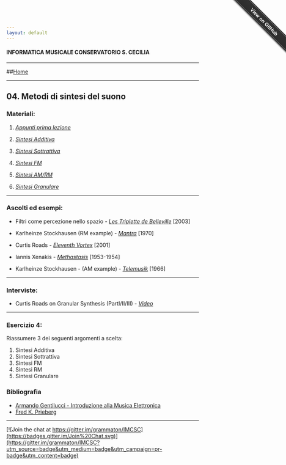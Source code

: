 ```yaml
---
layout: default
---
```


#### INFORMATICA MUSICALE CONSERVATORIO S. CECILIA

----

##[Home](https://demartinomrc.github.io/IMCSC)

----

## 04. Metodi di sintesi del suono


### Materiali:

 1. [*Appunti prima lezione*](https://drive.google.com/file/d/0BzCXlXdo2lzAYXRiLXhsX3Btd1k/view?usp=sharing)

 2. [*Sintesi Additiva*](https://it.wikipedia.org/wiki/Sintetizzatore#Sintesi_additiva)
  
 3. [*Sintesi Sottrattiva*](https://it.wikipedia.org/wiki/Sintetizzatore#Sintesi_sottrattiva) 
   
 4. [*Sintesi FM*](https://it.wikipedia.org/wiki/Sintesi_FM) 
 
 5. [*Sintesi AM/RM*](https://copy.com/SeapRkC92T9mO9w8)
 
 6. [*Sintesi Granulare*](https://it.wikipedia.org/wiki/Sintesi_granulare)
 
----
 
 ### Ascolti ed esempi:
 
 - Filtri come percezione nello spazio  - [*Les Triplette de Belleville*](https://vimeo.com/37396411)  [2003]
  
 - Karlheinze Stockhausen (RM example) - [*Mantra*](https://www.youtube.com/watch?v=831CmEITXdI) [1970]
 
 - Curtis Roads - [*Eleventh Vortex*](https://www.youtube.com/watch?v=XgBjD6_SbOU) [2001]
 
 - Iannis Xenakis - [*Methastasis*](https://www.youtube.com/watch?v=SZazYFchLRI) [1953-1954]
 
 - Karlheinze Stockhausen - (AM example) - [*Telemusik*](https://www.youtube.com/watch?v=N-vb97ukRjY) [1966]
 
 
----
   
  ### Interviste:
  
  - Curtis Roads on Granular Synthesis (PartI/II/III) - [*Video*](https://www.youtube.com/watch?v=M3viqsxQuIU)
  
 

 
----

### Esercizio 4:


Riassumere 3 dei seguenti argomenti a scelta:


1. Sintesi Additiva
2. Sintesi Sottrattiva
3. Sintesi FM
4. Sintesi RM
5. Sintesi Granulare



### Bibliografia

 - [Armando Gentilucci - Introduzione alla Musica Elettronica](https://copy.com/gmatZ8qkaw1WROAG)
 - [Fred K. Prieberg](https://copy.com/mU6LRdCdxUlrVAIZ)
 
----

[![Join the chat at https://gitter.im/grammaton/IMCSC](https://badges.gitter.im/Join%20Chat.svg)](https://gitter.im/grammaton/IMCSC?utm_source=badge&utm_medium=badge&utm_campaign=pr-badge&utm_content=badge)
 
<div class="github-fork-ribbon-wrapper right fixed" style="width: 150px;height: 150px;position: fixed;overflow: hidden;top: 0;z-index: 9999;pointer-events: none;right: 0;"><div class="github-fork-ribbon" style="position: absolute;padding: 2px 0;background-color: #333;background-image: linear-gradient(to bottom, rgba(0, 0, 0, 0), rgba(0, 0, 0, 0.15));-webkit-box-shadow: 0 2px 3px 0 rgba(0, 0, 0, 0.5);-moz-box-shadow: 0 2px 3px 0 rgba(0, 0, 0, 0.5);box-shadow: 0 2px 3px 0 rgba(0, 0, 0, 0.5);z-index: 9999;pointer-events: auto;top: 42px;right: -43px;-webkit-transform: rotate(45deg);-moz-transform: rotate(45deg);-ms-transform: rotate(45deg);-o-transform: rotate(45deg);transform: rotate(45deg);"><a href="https://github.com/grammaton/IMCSC" style="font: 700 13px &quot;Helvetica Neue&quot;, Helvetica, Arial, sans-serif;color: #fff;text-decoration: none;text-shadow: 0 -1px rgba(0, 0, 0, 0.5);text-align: center;width: 200px;line-height: 20px;display: inline-block;padding: 2px 0;border-width: 1px 0;border-style: dotted;border-color: rgba(255, 255, 255, 0.7);">View on GitHub</a></div></div>

